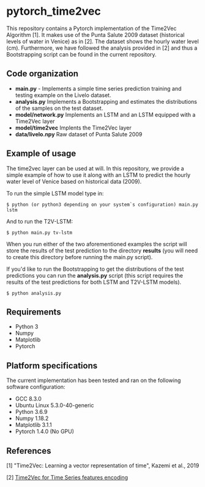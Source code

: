 # pytorch_time2vec

This repository contains a Pytorch implementation of the Time2Vec Algorithm [1]. It
makes use of the Punta Salute 2009 dataset (historical levels of water in Venice)
as in [2]. The dataset shows the hourly water level (cm). Furthermore, we have
followed the analysis provided in [2] and thus a Bootstrapping script can be 
found in the current repository. 


## Code organization

  - **main.py** - Implements a simple time series prediction training and testing example
                  on the Livelo dataset.
  - **analysis.py** Implements a Bootstrapping and estimates the distributions of
                    the samples on the test dataset.
  - **model/network.py** Implements an LSTM and an LSTM equipped with a Time2Vec layer
  - **model/time2vec** Implents the Time2Vec layer
  - **data/livelo.npy** Raw dataset of Punta Salute 2009


## Example of usage
The time2vec layer can be used at will. In this repository, we provide a simple
example of how to use it along with an LSTM to predict the hourly water level
of Venice based on historical data (2009). 

To run the simple LSTM model type in:
```
$ python (or python3 depending on your system`s configuration) main.py lstm 
```

And to run the T2V-LSTM:
```
$ python main.py tv-lstm
```

When you run either of the two aforementioned examples the script will store 
the results of the test prediction to the directory **results** (you will need 
to create this directory before running the main.py script). 

If you'd like to run the Bootstrapping to get the distributions of the
test predictions you can run the **analysis.py** script (this script requires 
the results of the test predictions for both LSTM and T2V-LSTM models).
```
$ python analysis.py
```

## Requirements
 - Python 3
 - Numpy
 - Matplotlib
 - Pytorch
 

## Platform specifications
The current implementation has been tested and ran on the following software
configuration:
- GCC 8.3.0
- Ubuntu Linux 5.3.0-40-generic
- Python 3.6.9
- Numpy 1.18.2
- Matplotlib 3.1.1
- Pytorch 1.4.0 (No GPU)


## References

[1] "Time2Vec: Learning a vector representation of time", Kazemi et al., 2019

[2] [Time2Vec for Time Series features encoding](https://towardsdatascience.com/time2vec-for-time-series-features-encoding-a03a4f3f937e)

